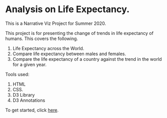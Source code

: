 # Analysis on Life Expectancy. 
This is a Narrative Viz Project for Summer 2020.

This project is for presenting the change of trends in life expectancy of humans. This covers the following.

1. Life Expectancy across the World.
2. Compare life expectancy between males and females.
3. Compare the life expectancy of a country against the trend in the world for a given year.

Tools used:
  1. HTML
  2. CSS.
  3. D3 Library
  4. D3 Annotations
  
To get started, click [here](scene1.html).
